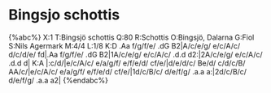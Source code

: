 # Bingsjo schottis

{%abc%}
X:1
T:Bingsjö schottis
Q:80
R:Schottis
O:Bingsjö, Dalarna
G:Fiol
S:Nils Agermark
M:4/4
L:1/8
K:D
.Aa f/g/f/e/ .dG B2|A/c/e/g/ e/c/A/c/ d/c/d/e/ fd|.Aa f/g/f/e/ .dG B2|1A/c/e/g/ e/c/A/c/ .d.d d2:|2A/c/e/g/ e/c/A/c/ .d.d d|
K:A
|:c/d/|e/c/A/c/ e/a/g/f/ e/f/e/d/ cf/e/|d/e/d/c/ Be/d/ c/d/c/B/ AA/c/|e/c/A/c/ e/a/g/f/ e/f/e/d/ cf/e/|1d/c/B/c/ d/e/f/g/ .a.a a:|2d/c/B/c/ d/e/f/g/ .a.a a2|
{%endabc%}
